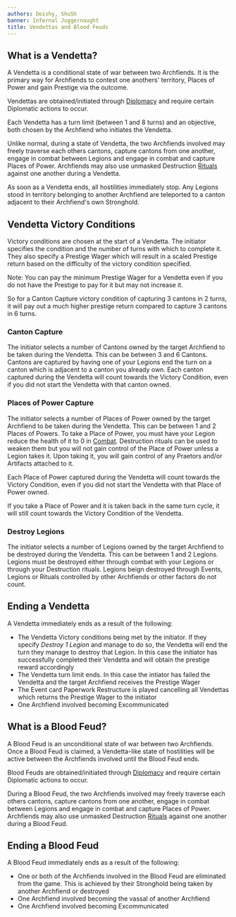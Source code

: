 ```yaml
---
authors: Doishy, ShuSh
banner: Infernal Juggernaught
title: Vendettas and Blood Feuds
---
```


## What is a Vendetta?

A Vendetta is a conditional state of war between two Archfiends. It is the
primary way for Archfiends to contest one anothers' territory, Places of Power
and gain Prestige via the outcome.

Vendettas are obtained/initiated through [Diplomacy]() and require certain
Diplomatic actions to occur.

Each Vendetta has a turn limit (between 1 and 8 turns) and an objective, both
chosen by the Archfiend who initiates the Vendetta.

Unlike normal, during a state of Vendetta, the two Archfiends involved may
freely traverse each others cantons, capture cantons from one another, engage in
combat between Legions and engage in combat and capture Places of Power.
Archfiends may also use unmasked Destruction [Rituals]() against one another
during a Vendetta.

As soon as a Vendetta ends, all hostilities immediately stop. Any Legions stood
in territory belonging to another Archfiend are teleported to a canton adjacent
to their Archfiend's own Stronghold.

## Vendetta Victory Conditions

Victory conditions are chosen at the start of a Vendetta. The initiator
specifies the condition and the number of turns with which to complete it. They
also specify a Prestige Wager which will result in a scaled Prestige return
based on the difficulty of the victory condition specified.

Note: You can pay the minimum Prestige Wager for a Vendetta even if you do not
have the Prestige to pay for it but may not increase it.

So for a Canton Capture victory condition of capturing 3 cantons in 2 turns, it
will pay out a much higher prestige return compared to capture 3 cantons in 6
turns.

### Canton Capture

The initiator selects a number of Cantons owned by the target Archfiend to be
taken during the Vendetta. This can be between 3 and 6 Cantons. Cantons are
captured by having one of your Legions end the turn on a canton which is
adjacent to a canton you already own. Each canton captured during the Vendetta
will count towards the Victory Condition, even if you did not start the Vendetta
with that canton owned.

### Places of Power Capture

The initiator selects a number of Places of Power owned by the target Archfiend
to be taken during the Vendetta. This can be between 1 and 2 Places of Powers.
To take a Place of Power, you must have your Legion reduce the health of it to 0
in [Combat](). Destruction rituals can be used to weaken them but you will not
gain control of the Place of Power unless a Legion takes it. Upon taking it, you
will gain control of any Praetors and/or Artifacts attached to it.

Each Place of Power captured during the Vendetta will count towards the Victory
Condition, even if you did not start the Vendetta with that Place of Power
owned.

If you take a Place of Power and it is taken back in the same turn cycle, it
will still count towards the Victory Condition of the Vendetta.

### Destroy Legions

The initiator selects a number of Legions owned by the target Archfiend to be
destroyed during the Vendetta. This can be between 1 and 2 Legions. Legions must
be destroyed either through combat with your Legions or through your Destruction
rituals. Legions beign destroyed through Events, Legions or Rituals controlled
by other Archfiends or other factors do not count.

## Ending a Vendetta

A Vendetta immediately ends as a result of the following:

- The Vendetta Victory conditions being met by the initiator. If they specify
  _Destroy 1 Legion_ and manage to do so, the Vendetta will end the turn they
  manage to destroy that Legion. In this case the initiator has successfully
  completed their Vendetta and will obtain the prestige reward accordingly
- The Vendetta turn limit ends. In this case the intiator has failed the
  Vendetta and the target Archfiend receives the Prestige Wager
- The Event card Paperwork Restructure is played cancelling all Vendettas which
  returns the Prestige Wager to the initiator
- One Archfiend involved becoming Excommunicated

## What is a Blood Feud?

A Blood Feud is an unconditional state of war between two Archfiends. Once a
Blood Feud is claimed, a Vendetta-like state of hostilities will be active
between the Archfiends involved until the Blood Feud ends.

Blood Feuds are obtained/initiated through [Diplomacy]() and require certain
Diplomatic actions to occur.

During a Blood Feud, the two Archfiends involved may freely traverse each others
cantons, capture cantons from one another, engage in combat between Legions and
engage in combat and capture Places of Power. Archfiends may also use unmasked
Destruction [Rituals]() against one another during a Blood Feud.

## Ending a Blood Feud

A Blood Feud immediately ends as a result of the following:

- One or both of the Archfiends involved in the Blood Feud are eliminated from
  the game. This is achieved by their Stronghold being taken by another
  Archfiend or destroyed
- One Archfiend involved becoming the vassal of another Archfiend
- One Archfiend involved becoming Excommunicated
